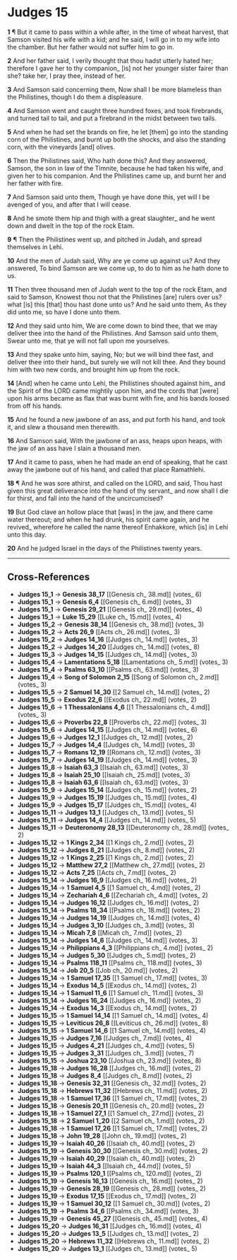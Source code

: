 # Judges 15

**1** ¶ But it came to pass within a while after, in the time of wheat harvest, that Samson visited his wife with a kid; and he said, I will go in to my wife into the chamber. But her father would not suffer him to go in.

**2** And her father said, I verily thought that thou hadst utterly hated her; therefore I gave her to thy companion_ [is] not her younger sister fairer than she? take her, I pray thee, instead of her.

**3** And Samson said concerning them, Now shall I be more blameless than the Philistines, though I do them a displeasure.

**4** And Samson went and caught three hundred foxes, and took firebrands, and turned tail to tail, and put a firebrand in the midst between two tails.

**5** And when he had set the brands on fire, he let [them] go into the standing corn of the Philistines, and burnt up both the shocks, and also the standing corn, with the vineyards [and] olives.

**6** Then the Philistines said, Who hath done this? And they answered, Samson, the son in law of the Timnite, because he had taken his wife, and given her to his companion. And the Philistines came up, and burnt her and her father with fire.

**7** And Samson said unto them, Though ye have done this, yet will I be avenged of you, and after that I will cease.

**8** And he smote them hip and thigh with a great slaughter_ and he went down and dwelt in the top of the rock Etam.

**9** ¶ Then the Philistines went up, and pitched in Judah, and spread themselves in Lehi.

**10** And the men of Judah said, Why are ye come up against us? And they answered, To bind Samson are we come up, to do to him as he hath done to us.

**11** Then three thousand men of Judah went to the top of the rock Etam, and said to Samson, Knowest thou not that the Philistines [are] rulers over us? what [is] this [that] thou hast done unto us? And he said unto them, As they did unto me, so have I done unto them.

**12** And they said unto him, We are come down to bind thee, that we may deliver thee into the hand of the Philistines. And Samson said unto them, Swear unto me, that ye will not fall upon me yourselves.

**13** And they spake unto him, saying, No; but we will bind thee fast, and deliver thee into their hand_ but surely we will not kill thee. And they bound him with two new cords, and brought him up from the rock.

**14** [And] when he came unto Lehi, the Philistines shouted against him_ and the Spirit of the LORD came mightily upon him, and the cords that [were] upon his arms became as flax that was burnt with fire, and his bands loosed from off his hands.

**15** And he found a new jawbone of an ass, and put forth his hand, and took it, and slew a thousand men therewith.

**16** And Samson said, With the jawbone of an ass, heaps upon heaps, with the jaw of an ass have I slain a thousand men.

**17** And it came to pass, when he had made an end of speaking, that he cast away the jawbone out of his hand, and called that place Ramathlehi.

**18** ¶ And he was sore athirst, and called on the LORD, and said, Thou hast given this great deliverance into the hand of thy servant_ and now shall I die for thirst, and fall into the hand of the uncircumcised?

**19** But God clave an hollow place that [was] in the jaw, and there came water thereout; and when he had drunk, his spirit came again, and he revived_ wherefore he called the name thereof Enhakkore, which [is] in Lehi unto this day.

**20** And he judged Israel in the days of the Philistines twenty years.

---

## Cross-References

- **Judges 15_1** → **Genesis 38_17** [[Genesis ch_ 38.md]] (votes_ 6)
- **Judges 15_1** → **Genesis 6_4** [[Genesis ch_ 6.md]] (votes_ 3)
- **Judges 15_1** → **Genesis 29_21** [[Genesis ch_ 29.md]] (votes_ 4)
- **Judges 15_1** → **Luke 15_29** [[Luke ch_ 15.md]] (votes_ 4)
- **Judges 15_2** → **Genesis 38_14** [[Genesis ch_ 38.md]] (votes_ 3)
- **Judges 15_2** → **Acts 26_9** [[Acts ch_ 26.md]] (votes_ 3)
- **Judges 15_2** → **Judges 14_16** [[Judges ch_ 14.md]] (votes_ 3)
- **Judges 15_2** → **Judges 14_20** [[Judges ch_ 14.md]] (votes_ 8)
- **Judges 15_3** → **Judges 14_15** [[Judges ch_ 14.md]] (votes_ 3)
- **Judges 15_4** → **Lamentations 5_18** [[Lamentations ch_ 5.md]] (votes_ 3)
- **Judges 15_4** → **Psalms 63_10** [[Psalms ch_ 63.md]] (votes_ 3)
- **Judges 15_4** → **Song of Solomon 2_15** [[Song of Solomon ch_ 2.md]] (votes_ 3)
- **Judges 15_5** → **2 Samuel 14_30** [[2 Samuel ch_ 14.md]] (votes_ 2)
- **Judges 15_5** → **Exodus 22_6** [[Exodus ch_ 22.md]] (votes_ 2)
- **Judges 15_6** → **1 Thessalonians 4_6** [[1 Thessalonians ch_ 4.md]] (votes_ 3)
- **Judges 15_6** → **Proverbs 22_8** [[Proverbs ch_ 22.md]] (votes_ 3)
- **Judges 15_6** → **Judges 14_15** [[Judges ch_ 14.md]] (votes_ 6)
- **Judges 15_6** → **Judges 12_1** [[Judges ch_ 12.md]] (votes_ 2)
- **Judges 15_7** → **Judges 14_4** [[Judges ch_ 14.md]] (votes_ 3)
- **Judges 15_7** → **Romans 12_19** [[Romans ch_ 12.md]] (votes_ 3)
- **Judges 15_7** → **Judges 14_19** [[Judges ch_ 14.md]] (votes_ 3)
- **Judges 15_8** → **Isaiah 63_3** [[Isaiah ch_ 63.md]] (votes_ 3)
- **Judges 15_8** → **Isaiah 25_10** [[Isaiah ch_ 25.md]] (votes_ 3)
- **Judges 15_8** → **Isaiah 63_6** [[Isaiah ch_ 63.md]] (votes_ 3)
- **Judges 15_9** → **Judges 15_14** [[Judges ch_ 15.md]] (votes_ 2)
- **Judges 15_9** → **Judges 15_19** [[Judges ch_ 15.md]] (votes_ 4)
- **Judges 15_9** → **Judges 15_17** [[Judges ch_ 15.md]] (votes_ 4)
- **Judges 15_11** → **Judges 13_1** [[Judges ch_ 13.md]] (votes_ 5)
- **Judges 15_11** → **Judges 14_4** [[Judges ch_ 14.md]] (votes_ 5)
- **Judges 15_11** → **Deuteronomy 28_13** [[Deuteronomy ch_ 28.md]] (votes_ 2)
- **Judges 15_12** → **1 Kings 2_34** [[1 Kings ch_ 2.md]] (votes_ 2)
- **Judges 15_12** → **Judges 8_21** [[Judges ch_ 8.md]] (votes_ 2)
- **Judges 15_12** → **1 Kings 2_25** [[1 Kings ch_ 2.md]] (votes_ 2)
- **Judges 15_12** → **Matthew 27_2** [[Matthew ch_ 27.md]] (votes_ 2)
- **Judges 15_12** → **Acts 7_25** [[Acts ch_ 7.md]] (votes_ 2)
- **Judges 15_14** → **Judges 16_9** [[Judges ch_ 16.md]] (votes_ 2)
- **Judges 15_14** → **1 Samuel 4_5** [[1 Samuel ch_ 4.md]] (votes_ 2)
- **Judges 15_14** → **Zechariah 4_6** [[Zechariah ch_ 4.md]] (votes_ 2)
- **Judges 15_14** → **Judges 16_12** [[Judges ch_ 16.md]] (votes_ 2)
- **Judges 15_14** → **Psalms 18_34** [[Psalms ch_ 18.md]] (votes_ 2)
- **Judges 15_14** → **Judges 14_19** [[Judges ch_ 14.md]] (votes_ 4)
- **Judges 15_14** → **Judges 3_10** [[Judges ch_ 3.md]] (votes_ 3)
- **Judges 15_14** → **Micah 7_8** [[Micah ch_ 7.md]] (votes_ 2)
- **Judges 15_14** → **Judges 14_6** [[Judges ch_ 14.md]] (votes_ 3)
- **Judges 15_14** → **Philippians 4_3** [[Philippians ch_ 4.md]] (votes_ 2)
- **Judges 15_14** → **Judges 5_30** [[Judges ch_ 5.md]] (votes_ 2)
- **Judges 15_14** → **Psalms 118_11** [[Psalms ch_ 118.md]] (votes_ 3)
- **Judges 15_14** → **Job 20_5** [[Job ch_ 20.md]] (votes_ 2)
- **Judges 15_14** → **1 Samuel 17_35** [[1 Samuel ch_ 17.md]] (votes_ 3)
- **Judges 15_14** → **Exodus 14_5** [[Exodus ch_ 14.md]] (votes_ 2)
- **Judges 15_14** → **1 Samuel 11_6** [[1 Samuel ch_ 11.md]] (votes_ 3)
- **Judges 15_14** → **Judges 16_24** [[Judges ch_ 16.md]] (votes_ 2)
- **Judges 15_14** → **Exodus 14_3** [[Exodus ch_ 14.md]] (votes_ 2)
- **Judges 15_15** → **1 Samuel 14_14** [[1 Samuel ch_ 14.md]] (votes_ 4)
- **Judges 15_15** → **Leviticus 26_8** [[Leviticus ch_ 26.md]] (votes_ 8)
- **Judges 15_15** → **1 Samuel 14_6** [[1 Samuel ch_ 14.md]] (votes_ 4)
- **Judges 15_15** → **Judges 7_16** [[Judges ch_ 7.md]] (votes_ 4)
- **Judges 15_15** → **Judges 4_21** [[Judges ch_ 4.md]] (votes_ 5)
- **Judges 15_15** → **Judges 3_31** [[Judges ch_ 3.md]] (votes_ 7)
- **Judges 15_15** → **Joshua 23_10** [[Joshua ch_ 23.md]] (votes_ 8)
- **Judges 15_18** → **Judges 16_28** [[Judges ch_ 16.md]] (votes_ 2)
- **Judges 15_18** → **Judges 8_4** [[Judges ch_ 8.md]] (votes_ 2)
- **Judges 15_18** → **Genesis 32_31** [[Genesis ch_ 32.md]] (votes_ 2)
- **Judges 15_18** → **Hebrews 11_32** [[Hebrews ch_ 11.md]] (votes_ 2)
- **Judges 15_18** → **1 Samuel 17_36** [[1 Samuel ch_ 17.md]] (votes_ 2)
- **Judges 15_18** → **Genesis 20_11** [[Genesis ch_ 20.md]] (votes_ 2)
- **Judges 15_18** → **1 Samuel 27_1** [[1 Samuel ch_ 27.md]] (votes_ 2)
- **Judges 15_18** → **2 Samuel 1_20** [[2 Samuel ch_ 1.md]] (votes_ 2)
- **Judges 15_18** → **1 Samuel 17_26** [[1 Samuel ch_ 17.md]] (votes_ 2)
- **Judges 15_18** → **John 19_28** [[John ch_ 19.md]] (votes_ 2)
- **Judges 15_19** → **Isaiah 40_26** [[Isaiah ch_ 40.md]] (votes_ 2)
- **Judges 15_19** → **Genesis 30_30** [[Genesis ch_ 30.md]] (votes_ 2)
- **Judges 15_19** → **Isaiah 40_29** [[Isaiah ch_ 40.md]] (votes_ 2)
- **Judges 15_19** → **Isaiah 44_3** [[Isaiah ch_ 44.md]] (votes_ 5)
- **Judges 15_19** → **Psalms 120_1** [[Psalms ch_ 120.md]] (votes_ 2)
- **Judges 15_19** → **Genesis 16_13** [[Genesis ch_ 16.md]] (votes_ 2)
- **Judges 15_19** → **Genesis 28_19** [[Genesis ch_ 28.md]] (votes_ 2)
- **Judges 15_19** → **Exodus 17_15** [[Exodus ch_ 17.md]] (votes_ 2)
- **Judges 15_19** → **1 Samuel 30_12** [[1 Samuel ch_ 30.md]] (votes_ 2)
- **Judges 15_19** → **Psalms 34_6** [[Psalms ch_ 34.md]] (votes_ 3)
- **Judges 15_19** → **Genesis 45_27** [[Genesis ch_ 45.md]] (votes_ 4)
- **Judges 15_20** → **Judges 16_31** [[Judges ch_ 16.md]] (votes_ 4)
- **Judges 15_20** → **Judges 13_5** [[Judges ch_ 13.md]] (votes_ 2)
- **Judges 15_20** → **Hebrews 11_32** [[Hebrews ch_ 11.md]] (votes_ 2)
- **Judges 15_20** → **Judges 13_1** [[Judges ch_ 13.md]] (votes_ 5)
